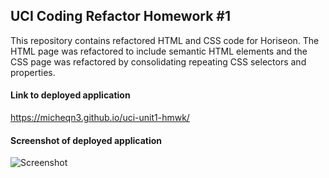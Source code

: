 ## UCI Coding Refactor Homework #1

This repository contains refactored HTML and CSS code for Horiseon. 
The HTML page was refactored to include semantic HTML elements and the CSS page was
refactored by consolidating repeating CSS selectors and properties. 

#### Link to deployed application

https://micheqn3.github.io/uci-unit1-hmwk/

#### Screenshot of deployed application 

![Screenshot](/assets/horiseon-screenshot.png)
